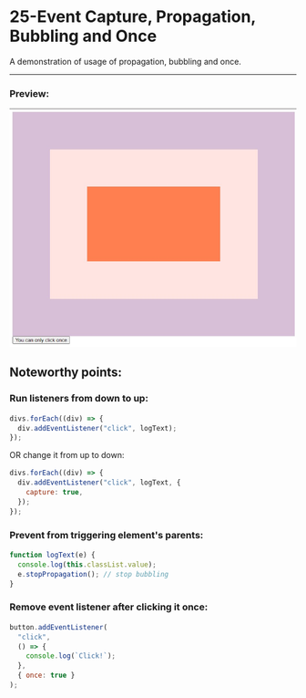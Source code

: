 # 25-Event Capture, Propagation, Bubbling and Once

A demonstration of usage of propagation, bubbling and once.

---

### Preview:

![](./assets/propagation-preview.jpg)

## Noteworthy points:

### Run listeners from down to up:

```javascript
divs.forEach((div) => {
  div.addEventListener("click", logText);
});
```

OR change it from up to down:

```javascript
divs.forEach((div) => {
  div.addEventListener("click", logText, {
    capture: true,
  });
});
```

### Prevent from triggering element's parents:

```javascript
function logText(e) {
  console.log(this.classList.value);
  e.stopPropagation(); // stop bubbling
}
```

### Remove event listener after clicking it once:

```javascript
button.addEventListener(
  "click",
  () => {
    console.log(`Click!`);
  },
  { once: true }
);
```
